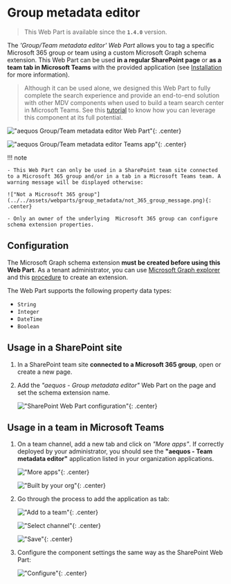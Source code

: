 # Group metadata editor

> This Web Part is available since the **`1.4.0`** version.

The _'Group/Team metadata editor' Web Part_ allows you to tag a specific Microsoft 365 group or team using a custom Microsoft Graph schema extension. This Web Part can be used **in a regular SharePoint page** or **as a team tab in Microsoft Teams** with the provided application (see [Installation](../../installation.md) for more information). 

> Although it can be used alone, we designed this Web Part to fully complete the search experience and provide an end-to-end solution with other MDV components when used to build a team search center in Microsoft Teams. See this [tutorial](../../getting_started/tutorials/build_teams_search_portal_using_taxonomy.md) to know how you can leverage this component at its full potential.

!["aequos Group/Team metadata editor Web Part"](../../assets/webparts/group_metadata/group_metadata_editor_wp.png){: .center}

!["aequos Group/Team metadata editor Teams app"](../../assets/webparts/group_metadata/group_metadata_editor_teams.png){: .center}

!!! note

    - This Web Part can only be used in a SharePoint team site connected to a Microsoft 365 group and/or in a tab in a Microsoft Teams team. A warning message will be displayed otherwise: 

    !["Not a Microsoft 365 group"](../../assets/webparts/group_metadata/not_365_group_message.png){: .center}

    - Only an owner of the underlying  Microsoft 365 group can configure schema extension properties.

## Configuration

The Microsoft Graph schema extension **must be created before using this Web Part**. As a tenant administrator, you can use [Microsoft Graph explorer](https:/aka.ms/ge) and this [procedure](https://docs.microsoft.com/en-us/graph/extensibility-schema-groups) to create an extension. 

The Web Part supports the following property data types:

- `String`
- `Integer`
- `DateTime`
- `Boolean`

## Usage in a SharePoint site

1. In a SharePoint team site **connected to a Microsoft 365 group**, open or create a new page.

2. Add the _"aequos - Group metadata editor"_ Web Part on the page and set the schema extension name.

    !["SharePoint Web Part configuration"](../../assets/webparts/group_metadata/webpart_sharepoint.png){: .center}


## Usage in a team in Microsoft Teams

1. On a team channel, add a new tab and click on _"More apps"_. If correctly deployed by your administrator, you should see the **"aequos - Team metadata editor"** application listed in your organization applications.

    !["More apps"](../../assets/webparts/group_metadata/teams_tab_more_apps.png){: .center}

    !["Built by your org"](../../assets/webparts/group_metadata/teams_tab_add_app.png){: .center}

2. Go through the process to add the application as tab:

    !["Add to a team"](../../assets/webparts/group_metadata/teams_tab_app_desc.png){: .center}

    !["Select channel"](../../assets/webparts/group_metadata/teams_tab_setup_as_tab.png){: .center}

    !["Save"](../../assets/webparts/group_metadata/teams_tab_save.png){: .center}

3. Configure the component settings the same way as the SharePoint Web Part:

    !["Configure"](../../assets/webparts/group_metadata/teams_tab_configure.png){: .center}


